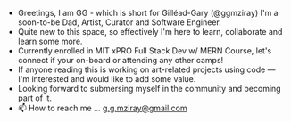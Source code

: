- Greetings, I am GG - which is short for Gilléad-Gary (@ggmziray) I'm a soon-to-be Dad, Artist, Curator and Software Engineer.
- Quite new to this space, so effectively I'm here to learn, collaborate and learn some more.
- Currently enrolled in MIT xPRO Full Stack Dev w/ MERN Course, let's connect if your on-board or attending any other camps!
- If anyone reading this is working on art-related projects using code –– I'm interested and would like to add some value.
- Looking forward to submersing myself in the community and becoming part of it.
- 📫 How to reach me ... g.g.mziray@gmail.com

<!---
ggmziray/ggmziray is a ✨ special ✨ repository because its `README.md` (this file) appears on your GitHub profile.
You can click the Preview link to take a look at your changes.
--->
